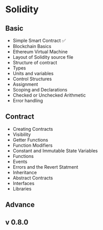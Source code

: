 # Solidity

## Basic
- Simple Smart Contract ✅
- Blockchain Basics
- Ethereum Virtual Machine
- Layout of Solidity source file
- Structure of contract
- Types
- Units and variables
- Control Structures
- Assignment
- Scoping and Declarations
- Checked or Unchecked Arithmetic
- Error handling

## Contract
- Creating Contracts
- Visibility
- Getter Functions
- Function Modifiers
- Constant and Immutable State Variables
- Functions
- Events
- Errors and the Revert Statment
- Inheritance
- Abstract Contracts
- Interfaces
- Libraries

## Advance

## v 0.8.0
